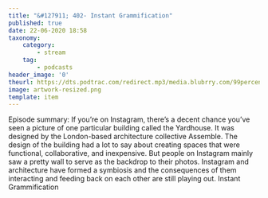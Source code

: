 ```yaml
---
title: "&#127911; 402- Instant Grammification"
published: true
date: 22-06-2020 18:58
taxonomy:
    category:
        - stream
    tag:
        - podcasts
header_image: '0'
theurl: https://dts.podtrac.com/redirect.mp3/media.blubrry.com/99percentinvisible/dovetail.prxu.org/96/e0e95cc5-6f7d-4818-aa8f-2ebe31c2bbd6/01_402_Instant_Grammification_pt01.mp3
image: artwork-resized.png
template: item
--- 
```

Episode summary: If you’re on Instagram, there’s a decent chance you’ve seen a picture of one particular building called the Yardhouse. It was designed by the London-based architecture collective Assemble. The design of the building had a lot to say about creating spaces that were functional, collaborative, and inexpensive. But people on Instagram mainly saw a pretty wall to serve as the backdrop to their photos. Instagram and architecture have formed a symbiosis and the consequences of them interacting and feeding back on each other are still playing out. Instant Grammification
